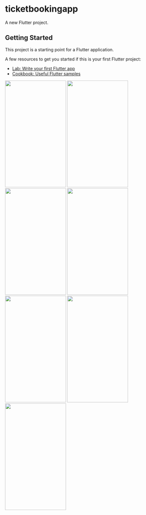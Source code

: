 # ticketbookingapp

A new Flutter project.

## Getting Started

This project is a starting point for a Flutter application.

A few resources to get you started if this is your first Flutter project:

- [Lab: Write your first Flutter app](https://docs.flutter.dev/get-started/codelab)
- [Cookbook: Useful Flutter samples](https://docs.flutter.dev/cookbook)
<img src="https://github.com/ahmedmaher15/ticket-booking-app/assets/69214341/d3ad5faa-9f65-4bbd-801f-4fe902eb64e5" width="200" height="350">
<img src="https://github.com/ahmedmaher15/ticket-booking-app/assets/69214341/4bfd055c-3987-45bd-aecb-2e061dc45e33" width="200" height="350">
<img src="https://github.com/ahmedmaher15/ticket-booking-app/assets/69214341/54464735-672d-43db-b791-26e96aae6f62" width="200" height="350">
<img src="https://github.com/ahmedmaher15/ticket-booking-app/assets/69214341/390fe142-4270-42d7-9390-3909b158618d" width="200" height="350">
<img src="https://github.com/ahmedmaher15/ticket-booking-app/assets/69214341/f8ea599d-6f9a-473c-9a7e-0c699542b9af" width="200" height="350">
<img src="https://github.com/ahmedmaher15/ticket-booking-app/assets/69214341/89467ea5-0061-4183-89e7-6489e7a3593d" width="200" height="350">
<img src="https://github.com/ahmedmaher15/ticket-booking-app/assets/69214341/30fd4ae7-6cf0-4e8c-ad0c-237c5e5a60a5" width="200" height="350">

